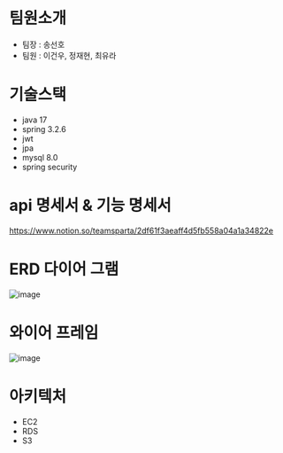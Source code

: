 # 팀원소개

- 팀장 : 송선호
- 팀원 : 이건우, 정재현, 최유라

# 기술스택

- java 17
- spring 3.2.6
- jwt
- jpa
- mysql 8.0
- spring security

# api 명세서 & 기능 명세서

https://www.notion.so/teamsparta/2df61f3aeaff4d5fb558a04a1a34822e

# ERD 다이어 그램

![image](https://github.com/spring-rescue-team/webtoon-zoa/assets/65538799/4303979b-1d37-42fb-8316-5cfbbb1534d1)

# 와이어 프레임

![image](https://github.com/spring-rescue-team/webtoon-zoa/assets/65538799/6b2cb51b-a774-4abe-8f20-1685e72b2881)


# 아키텍처

- EC2
- RDS
- S3
